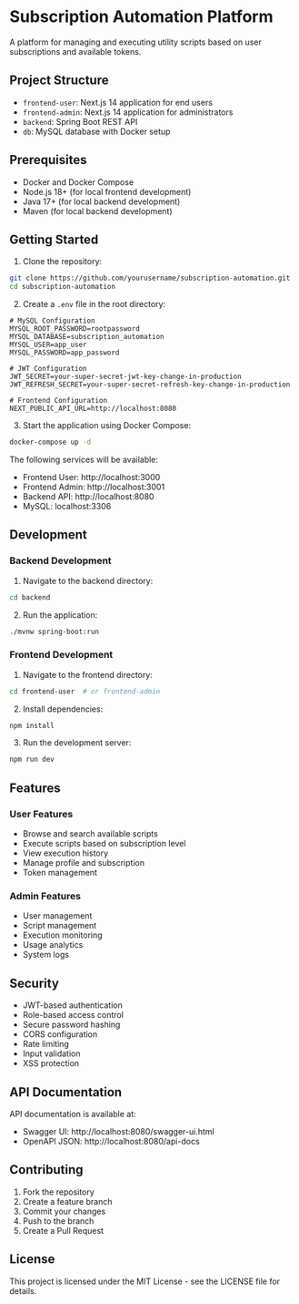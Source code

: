 # Subscription Automation Platform

A platform for managing and executing utility scripts based on user subscriptions and available tokens.

## Project Structure

- `frontend-user`: Next.js 14 application for end users
- `frontend-admin`: Next.js 14 application for administrators
- `backend`: Spring Boot REST API
- `db`: MySQL database with Docker setup

## Prerequisites

- Docker and Docker Compose
- Node.js 18+ (for local frontend development)
- Java 17+ (for local backend development)
- Maven (for local backend development)

## Getting Started

1. Clone the repository:
```bash
git clone https://github.com/yourusername/subscription-automation.git
cd subscription-automation
```

2. Create a `.env` file in the root directory:
```env
# MySQL Configuration
MYSQL_ROOT_PASSWORD=rootpassword
MYSQL_DATABASE=subscription_automation
MYSQL_USER=app_user
MYSQL_PASSWORD=app_password

# JWT Configuration
JWT_SECRET=your-super-secret-jwt-key-change-in-production
JWT_REFRESH_SECRET=your-super-secret-refresh-key-change-in-production

# Frontend Configuration
NEXT_PUBLIC_API_URL=http://localhost:8080
```

3. Start the application using Docker Compose:
```bash
docker-compose up -d
```

The following services will be available:
- Frontend User: http://localhost:3000
- Frontend Admin: http://localhost:3001
- Backend API: http://localhost:8080
- MySQL: localhost:3306

## Development

### Backend Development

1. Navigate to the backend directory:
```bash
cd backend
```

2. Run the application:
```bash
./mvnw spring-boot:run
```

### Frontend Development

1. Navigate to the frontend directory:
```bash
cd frontend-user  # or frontend-admin
```

2. Install dependencies:
```bash
npm install
```

3. Run the development server:
```bash
npm run dev
```

## Features

### User Features
- Browse and search available scripts
- Execute scripts based on subscription level
- View execution history
- Manage profile and subscription
- Token management

### Admin Features
- User management
- Script management
- Execution monitoring
- Usage analytics
- System logs

## Security

- JWT-based authentication
- Role-based access control
- Secure password hashing
- CORS configuration
- Rate limiting
- Input validation
- XSS protection

## API Documentation

API documentation is available at:
- Swagger UI: http://localhost:8080/swagger-ui.html
- OpenAPI JSON: http://localhost:8080/api-docs

## Contributing

1. Fork the repository
2. Create a feature branch
3. Commit your changes
4. Push to the branch
5. Create a Pull Request

## License

This project is licensed under the MIT License - see the LICENSE file for details. 